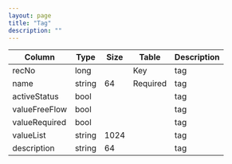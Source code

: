 ```yaml
---
layout: page
title: "Tag"
description: ""
---
```




| Column | Type | Size | Table | Description |
| ------ | ---- | ---- | ----- | ----------- |
| recNo | long |  | Key | tag | 
| name | string | 64 | Required | tag | 
| activeStatus | bool |  |  | tag | 
| valueFreeFlow | bool |  |  | tag | 
| valueRequired | bool |  |  | tag | 
| valueList | string | 1024 |  | tag | 
| description | string | 64 |  | tag | 


